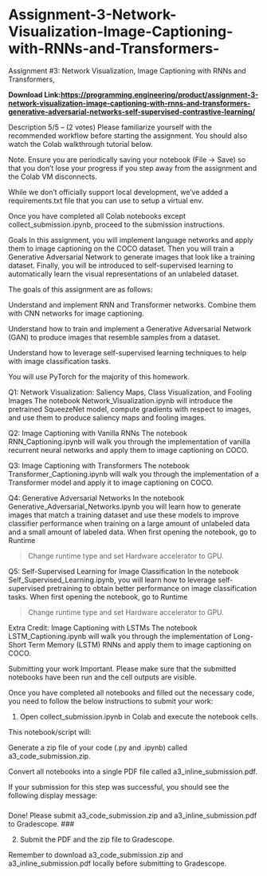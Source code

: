 # Assignment-3-Network-Visualization-Image-Captioning-with-RNNs-and-Transformers-
Assignment #3: Network Visualization, Image Captioning with RNNs and Transformers,

**Download Link:https://programming.engineering/product/assignment-3-network-visualization-image-captioning-with-rnns-and-transformers-generative-adversarial-networks-self-supervised-contrastive-learning/**

Description
5/5 – (2 votes)
Please familiarize yourself with the recommended workflow before starting the assignment. You should also watch the Colab walkthrough tutorial below.

Note. Ensure you are periodically saving your notebook (File
-> Save) so that you don’t lose your progress if you step away from the assignment and the Colab VM disconnects.

While we don’t officially support local development, we’ve added a requirements.txt file that you can use to setup a virtual env.

Once you have completed all Colab notebooks except collect_submission.ipynb, proceed to the submission instructions.

Goals
In this assignment, you will implement language networks and apply them to image captioning on the COCO dataset. Then you will train a Generative Adversarial Network to generate images that look like a training dataset. Finally, you will be introduced to self-supervised learning to automatically learn the visual representations of an unlabeled dataset.

The goals of this assignment are as follows:

Understand and implement RNN and Transformer networks. Combine them with CNN networks for image captioning.

Understand how to train and implement a Generative Adversarial Network (GAN) to produce images that resemble samples from a dataset.

Understand how to leverage self-supervised learning techniques to help with image classification tasks.

You will use PyTorch for the majority of this homework.

Q1: Network Visualization: Saliency Maps, Class Visualization, and Fooling Images
The notebook Network_Visualization.ipynb will introduce the pretrained SqueezeNet model, compute gradients with respect to images, and use them to produce saliency maps and fooling images.

Q2: Image Captioning with Vanilla RNNs
The notebook RNN_Captioning.ipynb will walk you through the implementation of vanilla recurrent neural networks and apply them to image captioning on COCO.

Q3: Image Captioning with Transformers
The notebook Transformer_Captioning.ipynb will walk you through the implementation of a Transformer model and apply it to image captioning on COCO.

Q4: Generative Adversarial Networks
In the notebook Generative_Adversarial_Networks.ipynb you will learn how to generate images that match a training dataset and use these models to improve classifier performance when training on a large amount of unlabeled data and a small amount of labeled data. When first opening the notebook, go to Runtime
> Change runtime type and set Hardware
accelerator to GPU.

Q5: Self-Supervised Learning for Image Classification
In the notebook Self_Supervised_Learning.ipynb, you will learn how to leverage self-supervised pretraining to obtain better performance on image classification tasks. When first opening the notebook, go to Runtime
> Change runtime type and set Hardware
accelerator to GPU.

Extra Credit: Image Captioning with LSTMs
The notebook LSTM_Captioning.ipynb will walk you through the implementation of Long-Short Term Memory (LSTM) RNNs and apply them to image captioning on COCO.

Submitting your work
Important. Please make sure that the submitted notebooks have been run and the cell outputs are visible.

Once you have completed all notebooks and filled out the necessary code, you need to follow the below instructions to submit your work:

1. Open collect_submission.ipynb in Colab and execute the notebook cells.

This notebook/script will:

Generate a zip file of your code (.py and .ipynb) called a3_code_submission.zip.

Convert all notebooks into a single PDF file called a3_inline_submission.pdf.

If your submission for this step was successful, you should see the following display message:

###
Done! Please submit a3_code_submission.zip and
a3_inline_submission.pdf to Gradescope. ###

2. Submit the PDF and the zip file to Gradescope.

Remember to download a3_code_submission.zip and a3_inline_submission.pdf locally before submitting to Gradescope.
